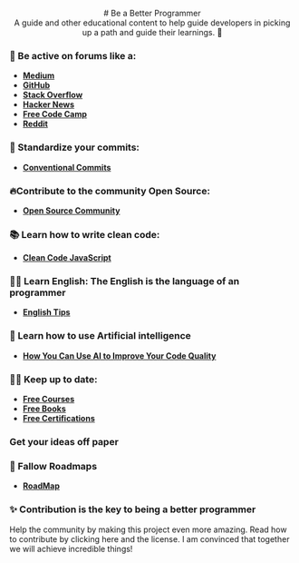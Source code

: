 
<p align="center">
# Be a Better Programmer
<br>
A guide and other educational content to help guide developers in picking up a path and guide their learnings. 🚀
<br>
</p>


### 🦄 Be active on forums like a:
- **[Medium](https://medium.com/)**
- **[GitHub](https://github.com/)**
- **[Stack Overflow](https://stackoverflow.com/)**
- **[Hacker News](https://news.ycombinator.com/)**
- **[Free Code Camp](https://www.freecodecamp.org/)**
- **[Reddit](https://www.reddit.com/)**


### 🎉 Standardize your commits:
- **[Conventional Commits](https://www.conventionalcommits.org/)**

### 🔥Contribute to the community Open Source:
- **[Open Source Community](https://opensource.guide/how-to-contribute/)**

### 📚 Learn how to write clean code:
- **[Clean Code JavaScript](https://github.com/ryanmcdermott/clean-code-javascript)**

### 👨‍💻 Learn English: The English is the language of an programmer
- **[English Tips](https://github.com/yvoronoy/awesome-english)**

### 🦄 Learn how to use Artificial intelligence
- **[How You Can Use AI to Improve Your Code Quality](https://www.freecodecamp.org/news/how-to-use-ai-to-improve-code-quality/)**


### 🧑‍🚀 Keep up to date:
- **[Free Courses](https://github.com/free-courses/free-courses.github.io)**
- **[Free Books](https://github.com/EbookFoundation/free-programming-books)**
- **[Free Certifications](https://github.com/cloudcommunity/Free-Certifications)**

### Get your ideas off paper

### 🚒 Fallow Roadmaps
- **[RoadMap](https://roadmap.sh/)**

### ✨ Contribution is the key to being a better programmer
Help the community by making this project even more amazing. Read how to contribute by clicking here and the license. I am convinced that together we will achieve incredible things!


